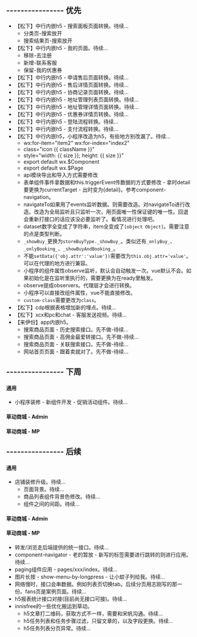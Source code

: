 ## ---------------- 优先
* 【松下】中行内嵌h5 - 搜索面板页面转换。待续...
  - 分类页-搜索放开
  - 搜索结果页-搜索放开
* 【松下】中行内嵌h5 - 我的页面。待续...
  - 移除-去注册
  - 新增-联系客服
  - 保留-我的优惠券
* 【松下】中行内嵌h5 - 申请售后页面转换。待续...
* 【松下】中行内嵌h5 - 售后详情页面转换。待续...
* 【松下】中行内嵌h5 - 协商记录页面转换。待续...
* 【松下】中行内嵌h5 - 地址管理列表页面转换。待续...
* 【松下】中行内嵌h5 - 地址管理详情页面转换。待续...
* 【松下】中行内嵌h5 - 优惠券详情页转换。待续...
* 【松下】中行内嵌h5 - 登陆流程转换。待续...
* 【松下】中行内嵌h5 - 支付流程转换。待续...
* 【松下】中行内嵌h5，小程序改造为h5，有些地方别改漏了。待续...
  - wx:for-item="item2" wx:for-index="index2"
  - class="icon {{ className }}"
  - style="width: {{ size }}; height: {{ size }}"
  - export default wx.$Component
  - export default wx.$Page
  - api模块导出和导入方式需要修改
  - 表单组件事件拿数据和this.triggerEvent传数据的方式要修改 - 拿时detail要更换为currentTarget - 出时变为{detail}。参考component-navigation。
  - navigateTo如果用了events监听数据。则需要改造。对navigateTo进行改造。改造为全局监听且只监听一次，用页面唯一性保证键的唯一性。回退会重新打接口的话应该没必要监听了。看情况进行处理吧。
  - dataset数字全变成了字符串，item全变成了`[object Object]`。需要注意的点是类型判断。
  - `_showBuy_`更换为`storeBuyType._showBuy_`。类似还有`_onlyBuy_`、`_onlyBooking_`、`_showBuyAndBooking_`。
  - 不能`setData({'obj.attr':'value'})`需要改为`this.obj.attr='value'`。可以在代理的地方进行兼容。
  - 小程序的组件属性observe监听，默认会自动触发一次。vue默认不会。如果初始化是在监听里执行的，需要更换为在ready里触发。
  - observe提成observers。代理层才会进行转换。
  - 小程序可以直接改组件属性，vue不能直接修改。
  - `custom-class`需要更改为`class`。
* 【松下】cdp根据表格增加新的埋点。待续...
* 【松下】xcx和pc和chat - 客服发送视频。待续...
* 【来伊份】app内嵌h5。
  - 搜索商品页面 - 历史搜索接口。先不做-待续...
  - 搜索商品页面 - 高佣金最爱转接口。先不做-待续...
  - 搜索商品页面 - 关联搜索接口。先不做-待续...
  - 网站首页页面 - 跟着卖就对了。先不做-待续...

## ---------------- 下周
#### 通用
* 小程序装修 - 新组件开发 - 促销活动组件。待续...
#### 草动商城 - Admin
#### 草动商城 - MP

## ---------------- 后续
#### 通用
* 店铺装修升级。待续...
  - 页面背景。待续...
  - 商品列表组件背景色修改。待续...
  - 组件之间的间距。待续...
#### 草动商城 - Admin
#### 草动商城 - MP
* 转发/浏览走后端提供的统一接口。待续...
* component-navigator - 老的暂放 - 新写的标签需要进行跳转的则进行应用。待续...
* paging组件应用 - pages/xxx/index。待续...
* 图片长按 - show-menu-by-longpress - 让小蚊子列给我。待续...
* 网络慢时，接口会串数据。例如列表页切换tab。后续分页用志刚写的那一份。fans页是案例页面。待续...
* h5报表统计接口对接(目前尚无接口可接)。待续...
* innisfree的一些优化搬运到草动。
  - h5文章打二维码，获取方式不一样，需要和宋帆沟通。待续...
  - h5任务列表和任务步骤过滤，只留文章的，以及字段更换。待续...
  - h5任务列表分页异常。待续...
